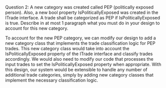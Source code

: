﻿Question 2: A new category was created called PEP (politically exposed person). Also, a new bool property
IsPoliticallyExposed was created in the ITrade interface. A trade shall be categorized as PEP if
IsPoliticallyExposed is true. Describe in at most 1 paragraph what you must do in your design to account for this
new category.

To account for the new PEP category, we can modify our design to add a new category class that implements the trade classification logic for PEP trades. This new category class would take into account the IsPoliticallyExposed property of the ITrade interface and classify trades accordingly. We would also need to modify our code that processes the input trades to set the IsPoliticallyExposed property when appropriate. With this design, our system would be extensible to handle any number of additional trade categories, simply by adding new category classes that implement the necessary classification logic.
